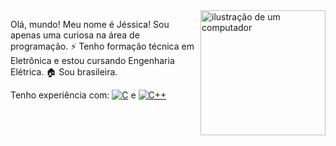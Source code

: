<img src="https://raw.githubusercontent.com/MicaelliMedeiros/micaellimedeiros/master/image/computer-illustration.png" alt="ilustração de um computador" min-width="200px" max-width="200px" width="200px" align="right">

<p align="left"> 
  Olá, mundo! Meu nome é Jéssica! Sou apenas uma curiosa na área de programação. ⚡ Tenho formação técnica em Eletrônica e estou cursando Engenharia Elétrica. 🏠 Sou brasileira.
</p>

<p align="left">
  Tenho experiência com: <a href="#" title="C"> <img src="https://img.shields.io/badge/-C-333333?style=flat&logo=C%2B%2B&logoColor=00599C" alt="C"/></a>
  e <a href="#" title="C++"> <img src="https://img.shields.io/badge/-C++-333333?style=flat&logo=C%2B%2B&logoColor=00599C" alt="C++"/></a>
</p>
